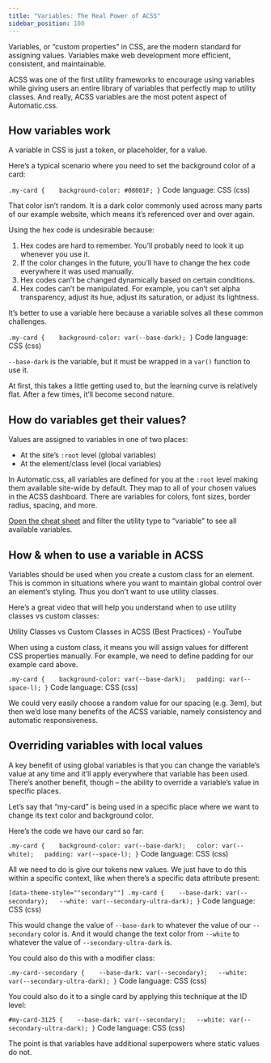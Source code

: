 ```yaml
---
title: "Variables: The Real Power of ACSS"
sidebar_position: 100
---
```


Variables, or “custom properties” in CSS, are the modern standard for assigning values. Variables make web development more efficient, consistent, and maintainable.

ACSS was one of the first utility frameworks to encourage using variables while giving users an entire library of variables that perfectly map to utility classes. And really, ACSS variables are the most potent aspect of Automatic.css.

## How variables work

A variable in CSS is just a token, or placeholder, for a value.

Here’s a typical scenario where you need to set the background color of a card:

`.my-card {    background-color: #08001F; }`
Code language: CSS (css)

That color isn’t random. It is a dark color commonly used across many parts of our example website, which means it’s referenced over and over again.

Using the hex code is undesirable because:

1.  Hex codes are hard to remember. You’ll probably need to look it up whenever you use it.
2.  If the color changes in the future, you’ll have to change the hex code everywhere it was used manually.
3.  Hex codes can’t be changed dynamically based on certain conditions.
4.  Hex codes can’t be manipulated. For example, you can’t set alpha transparency, adjust its hue, adjust its saturation, or adjust its lightness.

It’s better to use a variable here because a variable solves all these common challenges.

`.my-card {    background-color: var(--base-dark); }`
Code language: CSS (css)

`--base-dark` is the variable, but it must be wrapped in a `var()` function to use it.

At first, this takes a little getting used to, but the learning curve is relatively flat. After a few times, it’ll become second nature.

## How do variables get their values?

Values are assigned to variables in one of two places:

- At the site’s `:root` level (global variables)
- At the element/class level (local variables)

In Automatic.css, all variables are defined for you at the `:root` level making them available site-wide by default. They map to all of your chosen values in the ACSS dashboard. There are variables for colors, font sizes, border radius, spacing, and more.

[Open the cheat sheet](https://automaticcss.com/cheat-sheet/) and filter the utility type to “variable” to see all available variables.

## How & when to use a variable in ACSS

Variables should be used when you create a custom class for an element. This is common in situations where you want to maintain global control over an element’s styling. Thus you don’t want to use utility classes.

Here’s a great video that will help you understand when to use utility classes vs custom classes:

Utility Classes vs Custom Classes in ACSS (Best Practices) - YouTube

[](https://www.youtube.com/watch?v=bNzWVAPlMgU&embeds_referring_euri=https%3A%2F%2Fautomaticcss.com%2F)

When using a custom class, it means you will assign values for different CSS properties manually. For example, we need to define padding for our example card above.

`.my-card {    background-color: var(--base-dark);   padding: var(--space-l); }`
Code language: CSS (css)

We could very easily choose a random value for our spacing (e.g. 3em), but then we’d lose many benefits of the ACSS variable, namely consistency and automatic responsiveness.

## Overriding variables with local values

A key benefit of using global variables is that you can change the variable’s value at any time and it’ll apply everywhere that variable has been used. There’s another benefit, though – the ability to override a variable’s value in specific places.

Let’s say that “my-card” is being used in a specific place where we want to change its text color and background color.

Here’s the code we have our card so far:

`.my-card {    background-color: var(--base-dark);   color: var(--white);   padding: var(--space-l); }`
Code language: CSS (css)

All we need to do is give our tokens new values. We just have to do this within a specific context, like when there’s a specific data attribute present:

`[data-theme-style=""secondary""] .my-card {    --base-dark: var(--secondary);   --white: var(--secondary-ultra-dark); }`
Code language: CSS (css)

This would change the value of `--base-dark` to whatever the value of our `--secondary` color is. And it would change the text color from `--white` to whatever the value of `--secondary-ultra-dark` is.

You could also do this with a modifier class:

`.my-card--secondary {    --base-dark: var(--secondary);   --white: var(--secondary-ultra-dark); }`
Code language: CSS (css)

You could also do it to a single card by applying this technique at the ID level:

`#my-card-3125 {    --base-dark: var(--secondary);   --white: var(--secondary-ultra-dark); }`
Code language: CSS (css)

The point is that variables have additional superpowers where static values do not.
